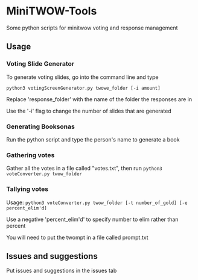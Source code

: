 # MiniTWOW-Tools
Some python scripts for minitwow voting and response management

## Usage

### Voting Slide Generator

To generate voting slides, go into the command line and type

`python3 votingScreenGenerator.py twowe_folder [-i amount]`

Replace 'response_folder' with the name of the folder the responses are in

Use the '-i' flag to change the number of slides that are generated

### Generating Booksonas

Run the python script and type the person's name to generate a book

### Gathering votes

Gather all the votes in a file called "votes.txt", then run `python3 voteConverter.py twow_folder`

### Tallying votes 

Usage: `python3 voteConverter.py twow_folder [-t number_of_gold] [-e percent_elim'd]`

Use a negative 'percent_elim'd' to specify number to elim rather than percent

You will need to put the twompt in a file called prompt.txt

## Issues and suggestions

Put issues and suggestions in the issues tab
